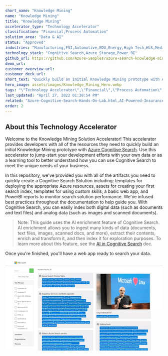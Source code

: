 ```yaml
---
short_name: "Knowledge Mining"
name: "Knowledge Mining"
title: "Knowledge Mining"
accelerator_type: "Technology Accelerator"
classification: "Financial,Process Automation"
solution_area: "Data & AI"
status: "Approved"
industries: "Manufacturing,FSI,Automotive,EDU,Energy,High Tech,HLS,Media and Entertainment,Professional Services,Retail,SLG,Horizontal"
technology_stack: "Cognitive Search,Azure Storage,Power BI"
github_url: https://github.com/Azure-Samples/azure-search-knowledge-mining
demo_url: 
customer_overview_url: 
customer_deck_url: 
short_text: "Quickly build an initial Knowledge Mining prototype with Azure Cognitive Search"
hero_image: assets/images/Knowledge_Mining_Hero.webp
tags: "\"Technology Accelerator\",\"Financial\",\"Process Automation\",\"Manufacturing\",\"FSI\",\"Automotive\",\"EDU\",\"Energy\",\"High Tech\",\"HLS\",\"Media and Entertainment\",\"Professional Services\",\"Retail\",\"SLG\",\"Horizontal\",\"Cognitive Search\",\"Azure Storage\",\"Power BI\",\"Data & AI\""
last_updated: "April 27, 2022 01:38:54 PM"
related: "Azure-Cognitive-Search-Hands-On-Lab.html,AI-Powered-Insurance-Claims-Automation.html,Intelligent-Document-Processing.html"
order: 2
---
```

## About this Technology Accelerator

Welcome to the Knowledge Mining Solution Accelerator! This accelerator provides developers with all of the resources they need to quickly build an initial Knowledge Mining prototype with [Azure Cognitive Search](https://docs.microsoft.com/azure/search/cognitive-search-concept-intro). Use this accelerator to jump-start your development efforts with your own data or as a learning tool to better understand how you can use Cognitive Search to meet the unique needs of your business.

In this repository, we've provided you with all of the artifacts you need to quickly create a Cognitive Search Solution including: templates for deploying the appropriate Azure resources, assets for creating your first search index, templates for using custom skills, a basic web app, and PowerBI reports to monitor search solution performance. We've infused best practices throughout the documentation to help guide you. With Cognitive Search, you can easily index both digital data (such as documents and text files) and analog data (such as images and scanned documents).

> Note: This guide uses the AI enrichment feature of Cognitive Search. AI enrichment allows you to ingest many kinds of data (documents, text files, images, scanned docs, and more), extract their contents, enrich and transform it, and then index it for exploration purposes. To learn more about this feature, see the [AI in Cognitive Search](https://docs.microsoft.com/azure/search/cognitive-search-concept-intro) doc.

Once you're finished, you'll have a web app ready to search your data.

![A web app showing several resources and their lists of searchable tags](../assets/images/ui.webp)
